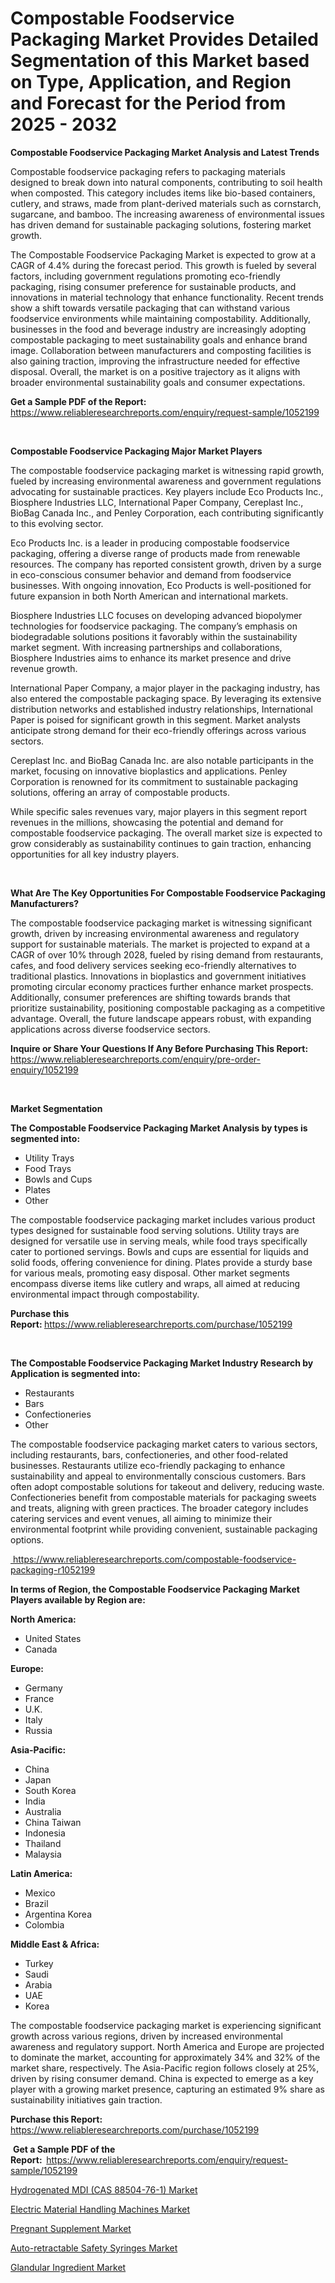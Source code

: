 <p><h1>Compostable Foodservice Packaging Market Provides Detailed Segmentation of this Market based on Type, Application, and Region and Forecast for the Period from 2025 - 2032</h1></p><p><strong>Compostable Foodservice Packaging Market Analysis and Latest Trends</strong></p>
<p><p>Compostable foodservice packaging refers to packaging materials designed to break down into natural components, contributing to soil health when composted. This category includes items like bio-based containers, cutlery, and straws, made from plant-derived materials such as cornstarch, sugarcane, and bamboo. The increasing awareness of environmental issues has driven demand for sustainable packaging solutions, fostering market growth.</p><p>The Compostable Foodservice Packaging Market is expected to grow at a CAGR of 4.4% during the forecast period. This growth is fueled by several factors, including government regulations promoting eco-friendly packaging, rising consumer preference for sustainable products, and innovations in material technology that enhance functionality. Recent trends show a shift towards versatile packaging that can withstand various foodservice environments while maintaining compostability. Additionally, businesses in the food and beverage industry are increasingly adopting compostable packaging to meet sustainability goals and enhance brand image. Collaboration between manufacturers and composting facilities is also gaining traction, improving the infrastructure needed for effective disposal. Overall, the market is on a positive trajectory as it aligns with broader environmental sustainability goals and consumer expectations.</p></p>
<p><strong>Get a Sample PDF of the Report:&nbsp;</strong> <a href="https://www.reliableresearchreports.com/enquiry/request-sample/1052199?utm_campaign=117&utm_medium=2&utm_source=Github&utm_content=ia&utm_term=30012025&utm_id=compostable-foodservice-packaging">https://www.reliableresearchreports.com/enquiry/request-sample/1052199</a></p>
<p>&nbsp;</p>
<p><strong>Compostable Foodservice Packaging Major Market Players</strong></p>
<p><p>The compostable foodservice packaging market is witnessing rapid growth, fueled by increasing environmental awareness and government regulations advocating for sustainable practices. Key players include Eco Products Inc., Biosphere Industries LLC, International Paper Company, Cereplast Inc., BioBag Canada Inc., and Penley Corporation, each contributing significantly to this evolving sector.</p><p>Eco Products Inc. is a leader in producing compostable foodservice packaging, offering a diverse range of products made from renewable resources. The company has reported consistent growth, driven by a surge in eco-conscious consumer behavior and demand from foodservice businesses. With ongoing innovation, Eco Products is well-positioned for future expansion in both North American and international markets.</p><p>Biosphere Industries LLC focuses on developing advanced biopolymer technologies for foodservice packaging. The company’s emphasis on biodegradable solutions positions it favorably within the sustainability market segment. With increasing partnerships and collaborations, Biosphere Industries aims to enhance its market presence and drive revenue growth.</p><p>International Paper Company, a major player in the packaging industry, has also entered the compostable packaging space. By leveraging its extensive distribution networks and established industry relationships, International Paper is poised for significant growth in this segment. Market analysts anticipate strong demand for their eco-friendly offerings across various sectors.</p><p>Cereplast Inc. and BioBag Canada Inc. are also notable participants in the market, focusing on innovative bioplastics and applications. Penley Corporation is renowned for its commitment to sustainable packaging solutions, offering an array of compostable products.</p><p>While specific sales revenues vary, major players in this segment report revenues in the millions, showcasing the potential and demand for compostable foodservice packaging. The overall market size is expected to grow considerably as sustainability continues to gain traction, enhancing opportunities for all key industry players.</p></p>
<p>&nbsp;</p>
<p><strong>What Are The Key Opportunities For Compostable Foodservice Packaging Manufacturers?</strong></p>
<p><p>The compostable foodservice packaging market is witnessing significant growth, driven by increasing environmental awareness and regulatory support for sustainable materials. The market is projected to expand at a CAGR of over 10% through 2028, fueled by rising demand from restaurants, cafes, and food delivery services seeking eco-friendly alternatives to traditional plastics. Innovations in bioplastics and government initiatives promoting circular economy practices further enhance market prospects. Additionally, consumer preferences are shifting towards brands that prioritize sustainability, positioning compostable packaging as a competitive advantage. Overall, the future landscape appears robust, with expanding applications across diverse foodservice sectors.</p></p>
<p><strong>Inquire or Share Your Questions If Any Before Purchasing This Report:</strong> <a href="https://www.reliableresearchreports.com/enquiry/pre-order-enquiry/1052199?utm_campaign=117&utm_medium=2&utm_source=Github&utm_content=ia&utm_term=30012025&utm_id=compostable-foodservice-packaging">https://www.reliableresearchreports.com/enquiry/pre-order-enquiry/1052199</a></p>
<p>&nbsp;</p>
<p><strong>Market Segmentation</strong></p>
<p><strong>The Compostable Foodservice Packaging Market Analysis by types is segmented into:</strong></p>
<p><ul><li>Utility Trays</li><li>Food Trays</li><li>Bowls and Cups</li><li>Plates</li><li>Other</li></ul></p>
<p><p>The compostable foodservice packaging market includes various product types designed for sustainable food serving solutions. Utility trays are designed for versatile use in serving meals, while food trays specifically cater to portioned servings. Bowls and cups are essential for liquids and solid foods, offering convenience for dining. Plates provide a sturdy base for various meals, promoting easy disposal. Other market segments encompass diverse items like cutlery and wraps, all aimed at reducing environmental impact through compostability.</p></p>
<p><strong>Purchase this Report:&nbsp;</strong><a href="https://www.reliableresearchreports.com/purchase/1052199?utm_campaign=117&utm_medium=2&utm_source=Github&utm_content=ia&utm_term=30012025&utm_id=compostable-foodservice-packaging">https://www.reliableresearchreports.com/purchase/1052199</a></p>
<p>&nbsp;</p>
<p><strong>The Compostable Foodservice Packaging Market Industry Research by Application is segmented into:</strong></p>
<p><ul><li>Restaurants</li><li>Bars</li><li>Confectioneries</li><li>Other</li></ul></p>
<p><p>The compostable foodservice packaging market caters to various sectors, including restaurants, bars, confectioneries, and other food-related businesses. Restaurants utilize eco-friendly packaging to enhance sustainability and appeal to environmentally conscious customers. Bars often adopt compostable solutions for takeout and delivery, reducing waste. Confectioneries benefit from compostable materials for packaging sweets and treats, aligning with green practices. The broader category includes catering services and event venues, all aiming to minimize their environmental footprint while providing convenient, sustainable packaging options.</p></p>
<p><a href="https://www.reliableresearchreports.com/compostable-foodservice-packaging-r1052199?utm_campaign=117&utm_medium=2&utm_source=Github&utm_content=ia&utm_term=30012025&utm_id=compostable-foodservice-packaging">&nbsp;https://www.reliableresearchreports.com/compostable-foodservice-packaging-r1052199</a></p>
<p><strong>In terms of Region, the Compostable Foodservice Packaging Market Players available by Region are:</strong></p>
<p>
    <p> <strong> North America: </strong>
        <ul>
            <li>United States</li>
            <li>Canada</li>
        </ul>
        </p> 
    <p> <strong> Europe: </strong>
        <ul>
            <li>Germany</li>
            <li>France</li>
            <li>U.K.</li>
            <li>Italy</li>
            <li>Russia</li>
        </ul>
        </p> 
    <p> <strong> Asia-Pacific: </strong>
        <ul>
            <li>China</li>
            <li>Japan</li>
            <li>South Korea</li>
            <li>India</li>
            <li>Australia</li>
            <li>China Taiwan</li>
            <li>Indonesia</li>
            <li>Thailand</li>
            <li>Malaysia</li>
        </ul>
        </p> 
    <p> <strong> Latin America: </strong>
        <ul>
            <li>Mexico</li>
            <li>Brazil</li>
            <li>Argentina Korea</li>
            <li>Colombia</li>
        </ul>
        </p> 
    <p> <strong> Middle East & Africa: </strong>
        <ul>
            <li>Turkey</li>
            <li>Saudi</li>
            <li>Arabia</li>
            <li>UAE</li>
            <li>Korea</li>
        </ul>
    </p>
    </p>
<p><p>The compostable foodservice packaging market is experiencing significant growth across various regions, driven by increased environmental awareness and regulatory support. North America and Europe are projected to dominate the market, accounting for approximately 34% and 32% of the market share, respectively. The Asia-Pacific region follows closely at 25%, driven by rising consumer demand. China is expected to emerge as a key player with a growing market presence, capturing an estimated 9% share as sustainability initiatives gain traction. </p></p>
<p><strong>Purchase this Report: </strong><a href="https://www.reliableresearchreports.com/purchase/1052199?utm_campaign=117&utm_medium=2&utm_source=Github&utm_content=ia&utm_term=30012025&utm_id=compostable-foodservice-packaging">https://www.reliableresearchreports.com/purchase/1052199</a></p>
<p>&nbsp;<strong>Get a Sample PDF of the Report:&nbsp;&nbsp;</strong><a href="https://www.reliableresearchreports.com/enquiry/request-sample/1052199?utm_campaign=117&utm_medium=2&utm_source=Github&utm_content=ia&utm_term=30012025&utm_id=compostable-foodservice-packaging">https://www.reliableresearchreports.com/enquiry/request-sample/1052199</a></p>
<p><strong></strong></p>
<p><p><a href="https://www.linkedin.com/pulse/projected-revenue-market-growth-hydrogenated-mdi-cas-88504-76-1-m6tjf?utm_campaign=117&utm_medium=2&utm_source=Github&utm_content=ia&utm_term=30012025&utm_id=compostable-foodservice-packaging">Hydrogenated MDI (CAS 88504-76-1) Market</a></p><p><a href="https://www.linkedin.com/pulse/analysis-electric-material-handling-machines-market-fueled-growth-jv4ke?utm_campaign=117&utm_medium=2&utm_source=Github&utm_content=ia&utm_term=30012025&utm_id=compostable-foodservice-packaging">Electric Material Handling Machines Market</a></p><p><a href="https://www.linkedin.com/pulse/success-road-map-growing-pregnant-supplement-market-industrys-dwd8e?utm_campaign=117&utm_medium=2&utm_source=Github&utm_content=ia&utm_term=30012025&utm_id=compostable-foodservice-packaging">Pregnant Supplement Market</a></p><p><a href="https://www.linkedin.com/pulse/detailed-analysis-auto-retractable-safety-syringes-market-growth-8lmxe?utm_campaign=117&utm_medium=2&utm_source=Github&utm_content=ia&utm_term=30012025&utm_id=compostable-foodservice-packaging">Auto-retractable Safety Syringes Market</a></p><p><a href="https://www.linkedin.com/pulse/evaluating-profitability-growth-glandular-ingredient-market-tj7me?utm_campaign=117&utm_medium=2&utm_source=Github&utm_content=ia&utm_term=30012025&utm_id=compostable-foodservice-packaging">Glandular Ingredient Market</a></p></p>